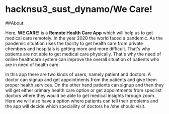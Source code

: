 # hacknsu3_sust_dynamo/We Care!

##About:

Here, **WE CARE!** is a **Remote Health Care App** which will help us to get medical care remotely. In the year 2020 the world faced a pandemic. As the pandemic situation rises the facility to get health care from private chembers and hospitals is getting more and more difficult. That's why patients are not able to get medical care physically. That's why the need of online healthcare system can improve the overall situation of patients who are in need of health care. 

In this app there are two kinds of users, namely patient and doctors. A doctor can signup and get appointments from the patients and give them proper health services.
On the other hand patients can signup and then they will get either primary health care option or get appointments from specilist doctors where they would be able to get medical insights through zoom.
Here we will also have a option where patients can tell their problems and the app will decide which speciallity of doctors he /she should visit.
